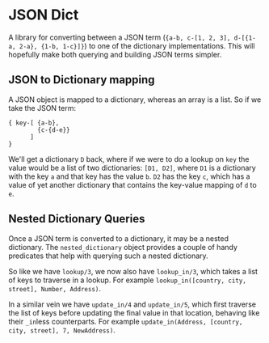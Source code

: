 # JSON Dict

A library for converting between a JSON term (`{a-b, c-[1, 2, 3], d-[{1-a, 2-a}, {1-b, 1-c}]}`)
to one of the dictionary implementations. This will hopefully make both
querying and building JSON terms simpler.

## JSON to Dictionary mapping

A JSON object is mapped to a dictionary, whereas an array is a list.  So if we
take the JSON term:
```
{ key-[ {a-b},
        {c-{d-e}}
      ]
}
```
We'll get a dictionary `D` back, where if we were to do a lookup on `key` the
value would be a list of two dictionaries: `[D1, D2]`, where `D1` is a
dictionary with the key `a` and that key has the value `b`. `D2` has the key
`c`, which has a value of yet another dictionary that contains the key-value
mapping of `d` to `e`.

## Nested Dictionary Queries

Once a JSON term is converted to a dictionary, it may be a nested dictionary.
The `nested_dictionary` object provides a couple of handy predicates that help
with querying such a nested dictionary.

So like we have `lookup/3`, we now also have `lookup_in/3`, which takes a list
of keys to traverse in a lookup. For example `lookup_in([country, city, street], Number, Address)`.

In a similar vein we have `update_in/4` and `update_in/5`, which first traverse
the list of keys before updating the final value in that location, behaving
like their `_in`less counterparts. For example `update_in(Address, [country, city, street], 7, NewAddress)`.
